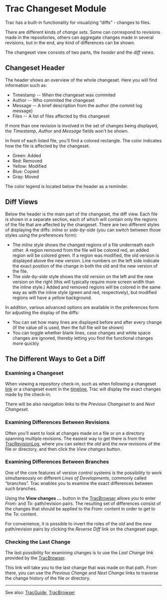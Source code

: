 # Trac Changeset Module






Trac has a built-in functionality for visualizing “diffs” - changes to files.



There are different kinds of *change sets*. 
Some can correspond to revisions made in the repositories,
others can aggregate changes made in several revisions, 
but in the end, any kind of differences can be shown.



The changeset view consists of two parts, the *header* 
and the *diff views*.


## Changeset Header



The header shows an overview of the whole changeset.
Here you will find information such as:


- Timestamp -- When the changeset was commited
- Author -- Who commited the changeset
- Message -- A brief description from the author (the commit log message)
- Files -- A list of files affected by this changeset


If more than one revision is involved in the set of changes being
displayed, the *Timestamp*, *Author* and *Message* fields 
won't be shown.



In front of each listed file, you'll find  a colored rectangle. The color
indicates how the file is affected by the changeset.
 


- Green: Added
- Red: Removed
- Yellow: Modified
- Blue: Copied
- Gray: Moved


The color legend is located below the header as a reminder.


## Diff Views



Below the header is the main part of the changeset, the diff view. Each file is shown in a separate section, each of which will contain only the regions of the file that are affected by the changeset. There are two different styles of displaying the diffs: *inline* or *side-by-side* (you can switch between those styles using the preferences form):


- The *inline* style shows the changed regions of a file underneath each other. A region removed from the file will be colored red, an added region will be colored green. If a region was modified, the old version is displayed above the new version. Line numbers on the left side indicate the exact position of the change in both the old and the new version of the file.
- The *side-by-side* style shows the old version on the left and the new version on the right (this will typically require more screen width than the inline style.) Added and removed regions will be colored in the same way as with the inline style (green and red, respectively), but modified regions will have a yellow background.


In addition, various advanced options are available in the preferences form for adjusting the display of the diffs:


- You can set how many lines are displayed before and after every change
  (if the value *all* is used, then the full file will be shown)
- You can toggle whether blank lines, case changes and white space changes are ignored, thereby letting you find the functional changes more quickly

## The Different Ways to Get a Diff


### Examining a Changeset



When viewing a repository check-in, such as when following a
changeset [link](trac-links) or a changeset event in the 
[timeline](trac-timeline), Trac will display the exact changes
made by the check-in.



There will be also navigation links to the *Previous Changeset*
to and *Next Changeset*.


### Examining Differences Between Revisions



Often you'll want to look at changes made on a file 
or on a directory spanning multiple revisions. The easiest way
to get there is from the [TracRevisionLog](trac-revision-log), where you can select
the *old* and the *new* revisions of the file or directory, and
then click the *View changes* button.


### Examining Differences Between Branches



One of the core features of version control systems is the possibility
to work simultaneously on different *Lines of Developments*, commonly
called “branches”. Trac enables you to examine the exact differences
between such branches.



Using the **View changes ...** button in the [TracBrowser](trac-browser) allows you to enter
*From:* and *To:* path/revision pairs. The resulting set of differences consist
of the changes that should be applied to the *From:* content in order
to get to the *To:* content.



For convenience, it is possible to invert the roles of the *old* and the *new*
path/revision pairs by clicking the *Reverse Diff* link on the changeset page.


### Checking the Last Change



The last possibility for examining changes is to use the *Last Change*
link provided by the [TracBrowser](trac-browser).



This link will take you to the last change that was made on that path.
From there, you can use the *Previous Change* and *Next Change* links
to traverse the change history of the file or directory.


---



See also: [TracGuide](trac-guide), [TracBrowser](trac-browser)


